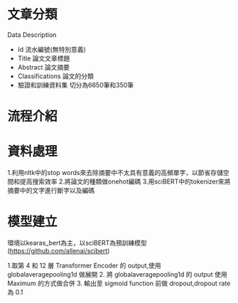 # 文章分類
Data Description
* Id
    流水編號(無特別意義)
* Title
    論文文章標題
* Abstract
    論文摘要
* Classifications
    論文的分類
* 驗證和訓練資料集
  切分為6650筆和350筆
# 流程介紹
# 資料處理
  1.利用nltk中的stop words來去除摘要中不太具有意義的高頻單字，以節省存儲空間和提高搜索效率
  2.將論文的種類做onehot編碼
  3.用sciBERT中的tokenizer來將摘要中的文字進行斷字以及編碼
# 模型建立
環境以kearas_bert為主，以sciBERT為預訓練模型(https://github.com/allenai/scibert)

1.取第 4 和 12 層 Transformer Encoder 的 output,使用 globalaveragepooling1d 做展開
2. 將 globalaveragepooling1d 的 output 使用 Maximum 的方式做合併
3. 輸出至 sigmoid function 前做 dropout,dropout rate 為 0.1
